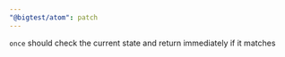 ```yaml
---
"@bigtest/atom": patch
---
```


`once` should check the current state and return immediately if it matches
